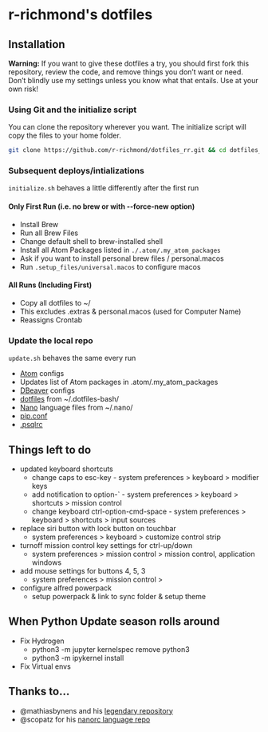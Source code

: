 # r-richmond's dotfiles

## Installation

**Warning:** If you want to give these dotfiles a try, you should first fork this repository, review the code, and remove things you don’t want or need. Don’t blindly use my settings unless you know what that entails. Use at your own risk!

### Using Git and the initialize script

You can clone the repository wherever you want. The initialize script will copy the files to your home folder.

```bash
git clone https://github.com/r-richmond/dotfiles_rr.git && cd dotfiles_rr && bash initialize.sh
```
### Subsequent deploys/intializations

`initialize.sh` behaves a little differently after the first run
#### Only First Run (i.e. no brew or with --force-new option)
* Install Brew
* Run all Brew Files
* Change default shell to brew-installed shell
* Install all Atom Packages listed in `./.atom/.my_atom_packages`
* Ask if you want to install personal brew files / personal.macos
* Run `.setup_files/universal.macos` to configure macos

#### All Runs (Including First)
* Copy all dotfiles to ~/
 * This excludes .extras & personal.macos (used for Computer Name)
* Reassigns Crontab

### Update the local repo
`update.sh` behaves the same every run
* [Atom](https://atom.io/) configs
* Updates list of Atom packages in .atom/.my_atom_packages
* [DBeaver](http://dbeaver.jkiss.org/) configs
* [dotfiles](https://dotfiles.github.io/) from ~/.dotfiles-bash/
* [Nano](https://www.nano-editor.org/overview.php) language files from ~/.nano/
* [pip.conf](https://pip.pypa.io/en/stable/user_guide/#config-file)
* [.psqlrc](https://robots.thoughtbot.com/an-explained-psqlrc)

## Things left to do
* updated keyboard shortcuts
  * change caps to esc-key - system preferences > keyboard > modifier keys
  * add notification to option-` - system preferences > keyboard > shortcuts > mission control
  * change keyboard ctrl-option-cmd-space - system preferences > keyboard > shortcuts > input sources
* replace siri button with lock button on touchbar
  * system preferences > keyboard > customize control strip
* turnoff mission control key settings for ctrl-up/down
  * system preferences > mission control > mission control, application windows
* add mouse settings for buttons 4, 5, 3
  * system preferences > mission control >
* configure alfred powerpack
  * setup powerpack & link to sync folder & setup theme

## When Python Update season rolls around
* Fix Hydrogen
  * python3 -m jupyter kernelspec remove python3
  * python3 -m ipykernel install
* Fix Virtual envs

## Thanks to…

* @mathiasbynens and his [legendary repository](https://github.com/mathiasbynens/dotfiles)
* @scopatz for his [nanorc language repo](https://github.com/scopatz/nanorc)
